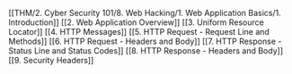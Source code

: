 [[THM/2. Cyber Security 101/8. Web Hacking/1. Web Application Basics/1. Introduction]]
[[2. Web Application Overview]]
[[3. Uniform Resource Locator]]
[[4. HTTP Messages]]
[[5. HTTP Request - Request Line and Methods]]
[[6. HTTP Request - Headers and Body]]
[[7. HTTP Response - Status Line and Status Codes]]
[[8. HTTP Response - Headers and Body]]
[[9. Security Headers]]
